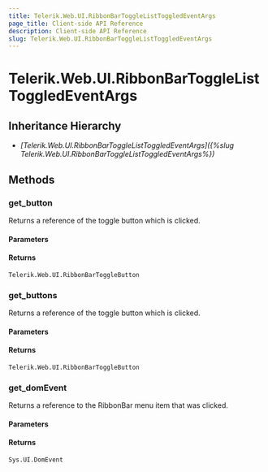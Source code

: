 ```yaml
---
title: Telerik.Web.UI.RibbonBarToggleListToggledEventArgs
page_title: Client-side API Reference
description: Client-side API Reference
slug: Telerik.Web.UI.RibbonBarToggleListToggledEventArgs
---
```


# Telerik.Web.UI.RibbonBarToggleListToggledEventArgs

## Inheritance Hierarchy

* *[Telerik.Web.UI.RibbonBarToggleListToggledEventArgs]({%slug Telerik.Web.UI.RibbonBarToggleListToggledEventArgs%})*

## Methods

### get_button

Returns a reference of the toggle button which is clicked. 

#### Parameters

#### Returns

`Telerik.Web.UI.RibbonBarToggleButton`

### get_buttons

Returns a reference of the toggle button which is clicked. 

#### Parameters

#### Returns

`Telerik.Web.UI.RibbonBarToggleButton`

### get_domEvent

Returns a reference to the RibbonBar menu item that was clicked.

#### Parameters

#### Returns

`Sys.UI.DomEvent` 

